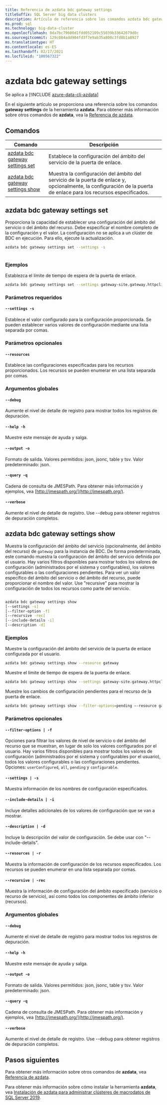 ```yaml
---
title: Referencia de azdata bdc gateway settings
titleSuffix: SQL Server big data clusters
description: Artículo de referencia sobre los comandos azdata bdc gateway settings.
ms.prod: sql
ms.technology: big-data-cluster
ms.openlocfilehash: 8da7bc79600d1fdd052109c55039b33642079d0c
ms.sourcegitcommit: 129c084add904fd3f7e9ab35a800c3fd8b1a8927
ms.translationtype: HT
ms.contentlocale: es-ES
ms.lasthandoff: 02/17/2021
ms.locfileid: "100567322"
---
```

# <a name="azdata-bdc-gateway-settings"></a>azdata bdc gateway settings

Se aplica a [!INCLUDE [azure-data-cli-azdata](../../includes/azure-data-cli-azdata.md)]

En el siguiente artículo se proporciona una referencia sobre los comandos **gateway settings** de la herramienta **azdata**. Para obtener más información sobre otros comandos de **azdata**, vea la [Referencia de azdata](reference-azdata.md).

## <a name="commands"></a>Comandos
|Comando|Descripción|
| --- | --- |
[azdata bdc gateway settings set](#azdata-bdc-gateway-settings-set) | Establece la configuración del ámbito del servicio de la puerta de enlace.
[azdata bdc gateway settings show](#azdata-bdc-gateway-settings-show) | Muestra la configuración del ámbito del servicio de la puerta de enlace y, opcionalmente, la configuración de la puerta de enlace para los recursos especificados.

## <a name="azdata-bdc-gateway-settings-set"></a>azdata bdc gateway settings set
Proporciona la capacidad de establecer una configuración del ámbito del servicio o del ámbito del recurso. Debe especificar el nombre completo de la configuración y el valor. La configuración no se aplica a un clúster de BDC en ejecución. Para ello, ejecute la actualización.
```bash
azdata bdc gateway settings set --settings -s 
                        
```
### <a name="examples"></a>Ejemplos
Establezca el límite de tiempo de espera de la puerta de enlace.
```bash 
azdata bdc gateway settings set --settings gateway-site.gateway.httpclient.socketTimeout=100s –resources gateway 
```

### <a name="required-parameters"></a>Parámetros requeridos
#### `--settings -s`
Establece el valor configurado para la configuración proporcionada. Se pueden establecer varios valores de configuración mediante una lista separada por comas.
### <a name="optional-parameters"></a>Parámetros opcionales 
#### `--resources` 
Establece las configuraciones especificadas para los recursos proporcionados. Los recursos se pueden enumerar en una lista separada por comas. 

### <a name="global-arguments"></a>Argumentos globales
#### `--debug`
Aumente el nivel de detalle de registro para mostrar todos los registros de depuración.
#### `--help -h`
Muestre este mensaje de ayuda y salga.
#### `--output -o`
Formato de salida.  Valores permitidos: json, jsonc, table y tsv.  Valor predeterminado: json.
#### `--query -q`
Cadena de consulta de JMESPath. Para obtener más información y ejemplos, vea [http://jmespath.org/](http://jmespath.org/).
#### `--verbose`
Aumente el nivel de detalle de registro. Use --debug para obtener registros de depuración completos.

## <a name="azdata-bdc-gateway-settings-show"></a>azdata bdc gateway settings show
Muestra la configuración del ámbito del servicio (opcionalmente, del ámbito del recurso) de `gateway` para la instancia de BDC. De forma predeterminada, este comando muestra la configuración del ámbito del servicio definida por el usuario. Hay varios filtros disponibles para mostrar todos los valores de configuración (administrados por el sistema y configurables), los valores configurables o las configuraciones pendientes. Para ver un valor específico del ámbito del servicio o del ámbito del recurso, puede proporcionar el nombre del valor. Use "recursive" para mostrar la configuración de todos los recursos como parte del servicio. 
```bash

azdata bdc gateway settings show 
[--settings -s]
[--filter-option -f]  
[--recursive -rec]
[--include-details -i]  
[--description -d]
```
### <a name="examples"></a>Ejemplos
Muestre la configuración del ámbito del servicio de la puerta de enlace configurada por el usuario. 
```bash
azdata bdc gateway settings show --resource gateway 
```
Muestre el límite de tiempo de espera de la puerta de enlace.
```bash
azdata bdc gateway settings show --settings gateway-site.gateway.httpclient.socketTimeout --resources gateway 
```
Muestre los cambios de configuración pendientes para el recurso de la puerta de enlace.
```bash
azdata bdc gateway settings show --filter-options=pending –-resource gateway --include-details
```
### <a name="optional-parameters"></a>Parámetros opcionales 
#### `--filter-options | -f` 
Opciones para filtrar los valores de nivel de servicio o del ámbito del recurso que se muestran, en lugar de solo los valores configurados por el usuario. Hay varios filtros disponibles para mostrar todos los valores de configuración (administrados por el sistema y configurables por el usuario), todos los valores configurables o las configuraciones pendientes. Opciones: `userConfigured`, `all`, `pending` y `configurable`.
#### `--settings | -s` 
Muestra información de los nombres de configuración especificados. 
#### `--include-details | -i` 
Incluye detalles adicionales de los valores de configuración que se van a mostrar. 
#### `--description | -d` 
Incluye la descripción del valor de configuración. Se debe usar con "--include-details". 
#### `--resources | -r` 
Muestra la información de configuración de los recursos especificados. Los recursos se pueden enumerar en una lista separada por comas. 
#### `--recursive | -rec` 
Muestra la información de configuración del ámbito especificado (servicio o recurso de servicio), así como todos los componentes de ámbito inferior (recursos). 

### <a name="global-arguments"></a>Argumentos globales
#### `--debug`
Aumente el nivel de detalle de registro para mostrar todos los registros de depuración.
#### `--help -h`
Muestre este mensaje de ayuda y salga.
#### `--output -o`
Formato de salida.  Valores permitidos: json, jsonc, table y tsv.  Valor predeterminado: json.
#### `--query -q`
Cadena de consulta de JMESPath. Para obtener más información y ejemplos, vea [http://jmespath.org/](http://jmespath.org/).
#### `--verbose`
Aumente el nivel de detalle de registro. Use --debug para obtener registros de depuración completos.

## <a name="next-steps"></a>Pasos siguientes

Para obtener más información sobre otros comandos de **azdata**, vea [Referencia de azdata](reference-azdata.md). 

Para obtener más información sobre cómo instalar la herramienta **azdata**, vea [Instalación de azdata para administrar clústeres de macrodatos de SQL Server 2019](../install/deploy-install-azdata.md).
